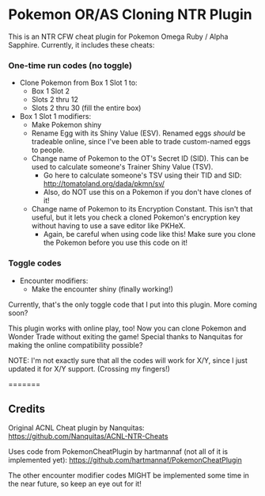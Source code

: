 Pokemon OR/AS Cloning NTR Plugin
==============

This is an NTR CFW cheat plugin for Pokemon Omega Ruby / Alpha Sapphire.  Currently, it includes these cheats:

### One-time run codes (no toggle) ###
- Clone Pokemon from Box 1 Slot 1 to:
    + Box 1 Slot 2
    + Slots 2 thru 12
    + Slots 2 thru 30 (fill the entire box)
- Box 1 Slot 1 modifiers:
    + Make Pokemon shiny
    + Rename Egg with its Shiny Value (ESV).  Renamed eggs *should* be tradeable online, since I've been able to trade custom-named eggs to people.
    + Change name of Pokemon to the OT's Secret ID (SID).  This can be used to calculate someone's Trainer Shiny Value (TSV).
        + Go here to calculate someone's TSV using their TID and SID: http://tomatoland.org/dada/pkmn/sv/
        + Also, do NOT use this on a Pokemon if you don't have clones of it!
    + Change name of Pokemon to its Encryption Constant.  This isn't that useful, but it lets you check a cloned Pokemon's encryption key without having to use a save editor like PKHeX.
        + Again, be careful when using code like this!  Make sure you clone the Pokemon before you use this code on it!

### Toggle codes ###
- Encounter modifiers:
    + Make the encounter shiny (finally working!)

Currently, that's the only toggle code that I put into this plugin.  More coming soon?

This plugin works with online play, too!  Now you can clone Pokemon and Wonder Trade without exiting the game!  Special thanks to Nanquitas for making the online compatibility possible?

NOTE: I'm not exactly sure that all the codes will work for X/Y, since I just updated it for X/Y support.  (Crossing my fingers!)

=======

## Credits ##

Original ACNL Cheat plugin by Nanquitas:  https://github.com/Nanquitas/ACNL-NTR-Cheats

Uses code from PokemonCheatPlugin by hartmannaf (not all of it is implemented yet):  https://github.com/hartmannaf/PokemonCheatPlugin

The other encounter modifier codes MIGHT be implemented some time in the near future, so keep an eye out for it!

